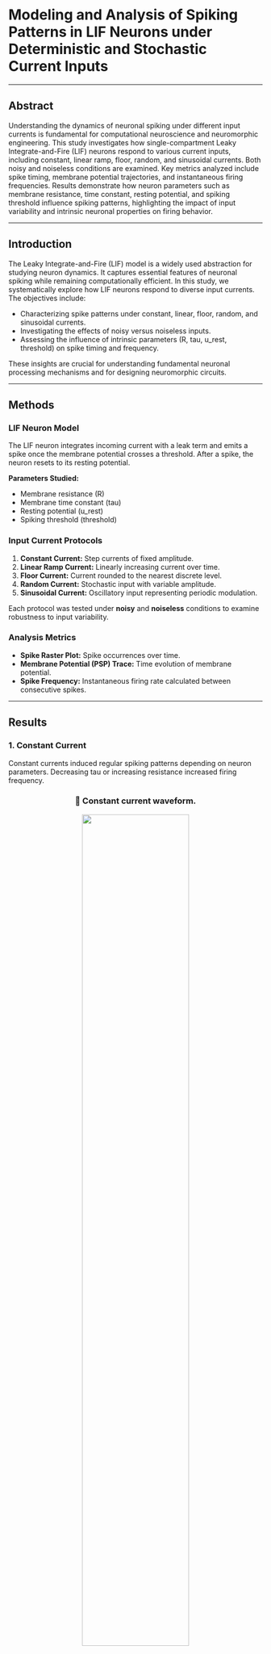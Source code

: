 # Modeling and Analysis of Spiking Patterns in LIF Neurons under Deterministic and Stochastic Current Inputs

---


## Abstract

Understanding the dynamics of neuronal spiking under different input currents is fundamental for computational neuroscience and neuromorphic engineering. This study investigates how single-compartment Leaky Integrate-and-Fire (LIF) neurons respond to various current inputs, including constant, linear ramp, floor, random, and sinusoidal currents. Both noisy and noiseless conditions are examined. Key metrics analyzed include spike timing, membrane potential trajectories, and instantaneous firing frequencies. Results demonstrate how neuron parameters such as membrane resistance, time constant, resting potential, and spiking threshold influence spiking patterns, highlighting the impact of input variability and intrinsic neuronal properties on firing behavior.

---

## Introduction

The Leaky Integrate-and-Fire (LIF) model is a widely used abstraction for studying neuron dynamics. It captures essential features of neuronal spiking while remaining computationally efficient. In this study, we systematically explore how LIF neurons respond to diverse input currents. The objectives include:

- Characterizing spike patterns under constant, linear, floor, random, and sinusoidal currents.
- Investigating the effects of noisy versus noiseless inputs.
- Assessing the influence of intrinsic parameters (R, tau, u_rest, threshold) on spike timing and frequency.

These insights are crucial for understanding fundamental neuronal processing mechanisms and for designing neuromorphic circuits.

---

## Methods

### LIF Neuron Model

The LIF neuron integrates incoming current with a leak term and emits a spike once the membrane potential crosses a threshold. After a spike, the neuron resets to its resting potential.

**Parameters Studied:**

- Membrane resistance (R)
- Membrane time constant (tau)
- Resting potential (u_rest)
- Spiking threshold (threshold)

### Input Current Protocols

1. **Constant Current:** Step currents of fixed amplitude.
2. **Linear Ramp Current:** Linearly increasing current over time.
3. **Floor Current:** Current rounded to the nearest discrete level.
4. **Random Current:** Stochastic input with variable amplitude.
5. **Sinusoidal Current:** Oscillatory input representing periodic modulation.

Each protocol was tested under **noisy** and **noiseless** conditions to examine robustness to input variability.

### Analysis Metrics

- **Spike Raster Plot:** Spike occurrences over time.
- **Membrane Potential (PSP) Trace:** Time evolution of membrane potential.
- **Spike Frequency:** Instantaneous firing rate calculated between consecutive spikes.

---

## Results

### 1. Constant Current

Constant currents induced regular spiking patterns depending on neuron parameters. Decreasing tau or increasing resistance increased firing frequency.

<div align="center">

### 🔹 Constant current waveform. 
<img src="figures/1.png" alt="" width="65%"/>

</div>

<div align="center">

### 🔹 Spike raster for constant current.  
<img src="figures/2.png" alt="" width="65%"/>

</div>

<div align="center">

### 🔹 Membrane potential trajectory (PSP).  
<img src="figures/3.png" alt="" width="65%"/>

</div>

<div align="center">

### 🔹 Instantaneous spike frequency.  
<img src="figures/4.png" alt="" width="65%"/>

</div>

---

### 2. Linear Ramp Current

Linear currents generated progressively higher spiking rates. Noisy linear currents introduced variability in spike timing.

<div align="center">

### 🔹 Linear ramp current waveform.  
<img src="figures/5.png" alt="" width="65%"/>

</div>


<div align="center">

### 🔹 Spike raster for linear ramp.  
<img src="figures/6.png" alt="" width="65%"/>

</div>


<div align="center">

### 🔹 PSP trajectories under linear ramp.  
<img src="figures/7.png" alt="" width="65%"/>

</div>


<div align="center">

### 🔹 Spike frequency diagram.  
<img src="figures/8.png" alt="" width="65%"/>

</div>

---

### 3. Floor Current

Floor currents showed stepwise spike rate increases with each discrete current jump. Noise slightly desynchronized spiking events.

<div align="center">

### 🔹 Floor current waveform.  
<img src="figures/9.png" alt="" width="65%"/>

</div>


<div align="center">

### 🔹 Spike raster diagram.  
<img src="figures/10.png" alt="" width="65%"/>

</div>

---

### 4. Random Current

Random currents generated irregular spiking, demonstrating sensitivity of LIF neurons to stochastic inputs.

<div align="center">

### 🔹 Random current waveform.  
<img src="figures/11.png" alt="" width="65%"/>

</div>

<div align="center">

### 🔹 Spike raster for random input.  
<img src="figures/12.png" alt="" width="65%"/>

</div>

---

### 5. Sinusoidal Current

Sinusoidal currents produced periodic spiking that aligned with current peaks. Noise slightly altered spike timing and frequency modulation.

<div align="center">

### 🔹 Sinusoidal current waveform.  
<img src="figures/13.png" alt="" width="65%"/>

</div>


<div align="center">

### 🔹 Spike raster diagram.  
<img src="figures/14.png" alt="" width="65%"/>

</div>


<div align="center">

### 🔹 PSP trace for sinusoidal input.  
<img src="figures/15.png" alt="" width="65%"/>

</div>

---

## Discussion

1. **Neuron Parameters:** Higher resistance and longer tau resulted in slower membrane potential decay, increasing spiking regularity.
2. **Input Type:** Step, ramp, and sinusoidal currents produced predictable spike patterns, while random currents introduced irregularity.
3. **Noise Effects:** Noisy currents increased spike timing variability, especially in low-threshold neurons.
4. **Model Validity:** LIF neurons capture essential features of spiking behavior, providing insight into firing dynamics under different stimuli.

---

## Conclusion

LIF neurons demonstrate distinct spiking behaviors under varying input currents and intrinsic parameters. Constant, linear, floor, and sinusoidal currents produced structured spike patterns, while random and noisy inputs induced irregular firing. Parameter tuning enables control over firing rates and spike timing, supporting applications in computational modeling and neuromorphic engineering.

---

## Future Directions

- Extend to multi-compartment neuron models for dendritic integration studies.
- Investigate population-level dynamics using networks of LIF neurons.
- Apply adaptive thresholds to explore spike-timing-dependent plasticity.
- Examine interaction between synaptic input variability and intrinsic parameters.

---

## References

1. Gerstner, W., & Kistler, W. M. (2002). *Spiking Neuron Models: Single Neurons, Populations, Plasticity*. Cambridge University Press.  
2. Izhikevich, E. M. (2007). *Dynamical Systems in Neuroscience: The Geometry of Excitability and Bursting*. MIT Press.  
3. Burkitt, A. N. (2006). *A review of the integrate-and-fire neuron model: I. Homogeneous synaptic input*. Biological Cybernetics, 95(1), 1–19.  
4. Dayan, P., & Abbott, L. F. (2001). *Theoretical Neuroscience: Computational and Mathematical Modeling of Neural Systems*. MIT Press.  
5. Brunel, N., & Wang, X.-J. (2001). *Effects of neuromodulation on spike-timing and frequency response of cortical neurons*. Journal of Neurophysiology, 86, 104–115.
